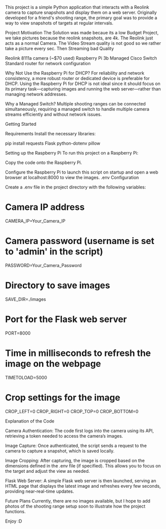 This project is a simple Python application that interacts with a Reolink camera to capture snapshots and display them on a web server. Originally developed for a friend's shooting range, the primary goal was to provide a way to view snapshots of targets at regular intervals.

Project Motivation
The Solution was made becaue its a low Budget Project, we take pictures because the reolink snapshots, are 4k. The Reolink just acts as a normal Camera. The Video Stream quality is not good so we rather take a picture every sec. Then Streaming bad Quality 


Reolink 8111a camera (~$70 used)
Raspberry Pi 3b
Managed Cisco Switch
Standard router for network configuration

Why Not Use the Raspberry Pi for DHCP?
For reliability and network consistency, a more robust router or dedicated device is preferable for DHCP. Using the Raspberry Pi for DHCP is not ideal since it should focus on its primary task—capturing images and running the web server—rather than managing network addresses.

Why a Managed Switch?
Multiple shooting ranges can be connected simultaneously, requiring a managed switch to handle multiple camera streams efficiently and without network issues.

Getting Started

Requirements
Install the necessary libraries:

pip install requests Flask python-dotenv pillow

Setting up the Raspberry Pi
To run this project on a Raspberry Pi:

Copy the code onto the Raspberry Pi.

Configure the Raspberry Pi to launch this script on startup and open a web browser at localhost:8000 to view the images.
.env Configuration

Create a .env file in the project directory with the following variables:


# Camera IP address
CAMERA_IP=Your_Camera_IP

# Camera password (username is set to 'admin' in the script)
PASSWORD=Your_Camera_Password

# Directory to save images
SAVE_DIR=./images

# Port for the Flask web server
PORT=8000

# Time in milliseconds to refresh the image on the webpage
TIMETOLOAD=5000

# Crop settings for the image
CROP_LEFT=0
CROP_RIGHT=0
CROP_TOP=0
CROP_BOTTOM=0



Explanation of the Code

Camera Authentication: The code first logs into the camera using its API, retrieving a token needed to access the camera’s images.

Image Capture: Once authenticated, the script sends a request to the camera to capture a snapshot, which is saved locally.

Image Cropping: After capturing, the image is cropped based on the dimensions defined in the .env file (if specified). This allows you to focus on the target and adjust the view as needed.

Flask Web Server: A simple Flask web server is then launched, serving an HTML page that displays the latest image and refreshes every few seconds, providing near-real-time updates.

Future Plans
Currently, there are no images available, but I hope to add photos of the shooting range setup soon to illustrate how the project functions.

Enjoy :D 

